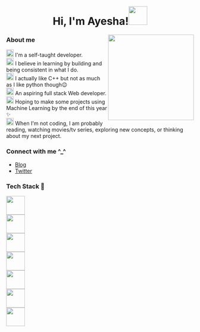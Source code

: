 <!--
**AyeshaSahar/AyeshaSahar** is a ✨ _special_ ✨ repository because its `README.md` (this file) appears on your GitHub profile.

Here are some ideas to get you started:

- 🔭 I’m currently working on ...
- 🌱 I’m currently learning ...
- 👯 I’m looking to collaborate on ...
- 🤔 I’m looking for help with ...
- 💬 Ask me about ...
- 📫 How to reach me: ...
- 😄 Pronouns: ...
- ⚡ Fun fact: ...
-->
<h1 align="center">Hi, I'm Ayesha!<img src="https://media.giphy.com/media/mGcNjsfWAjY5AEZNw6/giphy.gif" width="50"></h1>
<img align='right' src="https://acegif.com/wp-content/uploads/cat-typing-2.gif" width="230">

### About me

<img height="20" src="https://acegif.com/wp-content/uploads/2020/b72nv6/partyparrt-30.gif"> I'm a self-taught developer. <br>
<img height="20" src="https://acegif.com/wp-content/uploads/2020/b72nv6/partyparrt-30.gif"> I believe in learning by building and being consistent in what I do. <br>
<img height="20" src="https://acegif.com/wp-content/uploads/2020/b72nv6/partyparrt-30.gif"> I actually like C++ but not as much as I like python though😉<br>
<img height="20" src="https://acegif.com/wp-content/uploads/2020/b72nv6/partyparrt-30.gif"> An aspiring full stack Web developer. <br>
<img height="20" src="https://acegif.com/wp-content/uploads/2020/b72nv6/partyparrt-30.gif"> Hoping to make some projects using Machine Learning by the end of this year ✨<br>
<img height="20" src="https://acegif.com/wp-content/uploads/2020/b72nv6/partyparrt-30.gif"> When I'm not coding, I am probably reading, watching movies/tv series, exploring new concepts, or thinking about my next project. 

### Connect with me ^_^ 

- [Blog](https://thecodingcompany.hashnode.dev/)
- [Twitter](https://twitter.com/The_Coding_Co)

### Tech Stack 🚀

<img height="50" src = "https://upload.wikimedia.org/wikipedia/commons/thumb/6/61/HTML5_logo_and_wordmark.svg/1200px-HTML5_logo_and_wordmark.svg.png"> <br>
<img height="50" src = "https://upload.wikimedia.org/wikipedia/commons/thumb/9/99/Unofficial_JavaScript_logo_2.svg/220px-Unofficial_JavaScript_logo_2.svg.png"> <br>
<img height="50" src = "https://upload.wikimedia.org/wikipedia/commons/d/d5/CSS3_logo_and_wordmark.svg"> <br>
<img height="50" src = "https://cdn.freebiesupply.com/logos/large/2x/bootstrap-4-logo-png-transparent.png"> <br>
<img height="50" src = "https://upload.wikimedia.org/wikipedia/commons/thumb/9/96/Sass_Logo_Color.svg/1200px-Sass_Logo_Color.svg.png"> <br>
<img height="50" src = "https://upload.wikimedia.org/wikipedia/commons/1/18/ISO_C%2B%2B_Logo.svg"> <br>
<img height="50" src = "https://1000logos.net/wp-content/uploads/2020/08/Python-Emblem.jpg"> 


 
